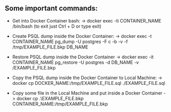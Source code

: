 ## Some important commands:

- Get into Docker Container bash:
-> docker exec -ti CONTAINER_NAME /bin/bash
(to exit just Ctrl + D or type exit)

- Create PSQL dump inside the Docker Container:
-> docker exec -t CONTAINER_NAME pg_dump -U postgres -F c -b -v -f /tmp/EXAMPLE_FILE.bkp DB_NAME

- Restore PSQL dump inside the Docker Container
-> docker exec -it CONTAINER_NAME pg_restore -U postgres -d DB_NAME -v /EXAMPLE_FILE.bkp

- Copy the PSQL dump inside the Docker Container to Local Machine:
-> docker cp DOCKER_NAME:/tmp/EXAMPLE_FILE.sql ./EXAMPLE_FILE.sql

- Copy some file in the Local Machine and put inside a Docker Container
-> docker cp .\EXAMPLE_FILE.bkp CONTAINER_NAME:/tmp/EXAMPLE_FILE.bkp
